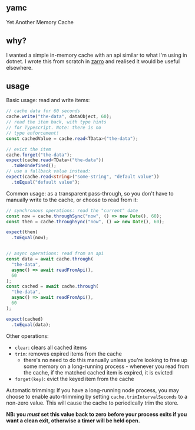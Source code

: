yamc
---
Yet Another Memory Cache

why?
---
I wanted a simple in-memory cache with an api similar to
what I'm using in dotnet. I wrote this from scratch in
[zarro](https://github.com/fluffynuts/zarro) and realised
it would be useful elsewhere.

usage
---

Basic usage: read and write items:
```typescript
// cache data for 60 seconds
cache.write("the-data", dataObject, 60);
// read the item back, with type hints
// for Typescript. Note: there is no
// type enforcement!
const cachedValue = cache.read<TData>("the-data");

// evict the item
cache.forget("the-data");
expect(cache.read<TData>("the-data"))
  .toBeUndefined();
// use a fallback value instead:
expect(cache.read<string>("some-string", "default value"))
  .toEqual("default value");
```

Common usage: as a transparent pass-through, so you don't have to
manually write to the cache, or choose to read from it:
```typescript
// synchronous operations: read the "current" date
const now = cache.throughSync("now", () => new Date(), 60);
const then = cache.throughSync("now", () => new Date(), 60);

expect(then)
  .toEqual(now);


// async operations: read from an api
const data = await cache.through(
  "the-data",
  async() => await readFromApi(),
  60
);
const cached = await cache.through(
  "the-data",
  async() => await readFromApi(),
  60
);

expect(cached)
  .toEqual(data);
```

Other operations:
- `clear`: clears all cached items
- `trim`: removes expired items from the cache
  - there's no need to do this manually unless you're looking
    to free up some memory on a long-running process - whenever
    you read from the cache, if the matched cached item is expired,
    it is evicted
- `forget(key)`: evict the keyed item from the cache

Automatic trimming:
If you have a long-running node process, you may choose to
enable auto-trimming by setting `cache.trimIntervalSeconds` to
a non-zero value. This will cause the cache to periodically trim
the store. 

**NB: you _must_ set this value back to zero before
your process exits if you want a clean exit, otherwise a timer
will be held open.**


